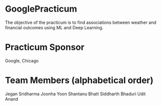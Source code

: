 # GooglePracticum

The objective of the practicum is to find associations between weather and financial outcomes using ML and Deep Learning.

# Practicum Sponsor
Google, Chicago

# Team Members (alphabetical order)
Jegan Sridharma
Joonha Yoon
Shantanu Bhatt
Siddharth Bhaduri
Udit Anand



